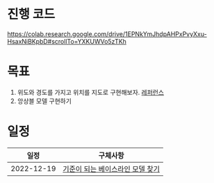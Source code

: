 
# 진행 코드
https://colab.research.google.com/drive/1EPNkYmJhdpAHPxPvyXxu-HsaxNiBKpbD#scrollTo=YXKUWVo5zTKh

# 목표
1. 위도와 경도를 가지고 위치를 지도로 구현해보자. [레퍼런스](https://dacon.io/competitions/official/235985/codeshare/7066?page=1&dtype=recent)
2. 앙상블 모델 구현하기
# 일정
|일정|구체사항|
|------|---|
|2022-12-19|[기준이 되는 베이스라인 모델 찾기](https://github.com/stockmanager1/toy-project/tree/main/%EB%8D%B0%EC%9D%B4%EC%BD%98%20Basic%20%ED%95%B4%EC%99%B8%20%EB%B6%80%EB%8F%99%EC%82%B0%20%EC%9B%94%EC%84%B8%20%EC%98%88%EC%B8%A1%20AI%20%EA%B2%BD%EC%A7%84%EB%8C%80%ED%9A%8C/2022-12-19%201%EC%9D%BC%EC%B0%A8)|

